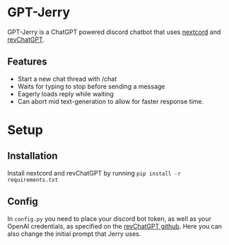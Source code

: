 ﻿# GPT-Jerry

GPT-Jerry is a ChatGPT powered discord chatbot that uses [nextcord](https://github.com/nextcord/nextcord) and [revChatGPT](https://github.com/acheong08/ChatGPT).
## Features

 - Start a new chat thread with /chat
 - Waits for typing to stop before sending a message
 - Eagerly loads reply while waiting
 - Can abort mid text-generation to allow for faster response time.

# Setup
## Installation

Install nextcord and revChatGPT by running `pip install -r requirements.txt`

## Config

In `config.py` you need to place your discord bot token, as well as your OpenAI credentials, as specified on the [revChatGPT github](https://github.com/acheong08/ChatGPT). Here you can also change the initial prompt that Jerry uses.
